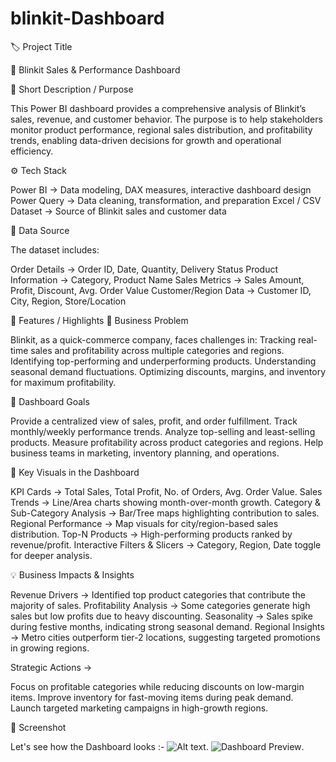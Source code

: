 # blinkit-Dashboard

🏷️ Project Title

🛒 Blinkit Sales & Performance Dashboard

📝 Short Description / Purpose

This Power BI dashboard provides a comprehensive analysis of Blinkit’s sales, revenue, and customer behavior.
The purpose is to help stakeholders monitor product performance, regional sales distribution, and profitability trends, enabling data-driven decisions for growth and operational efficiency.

⚙️ Tech Stack

Power BI → Data modeling, DAX measures, interactive dashboard design
Power Query → Data cleaning, transformation, and preparation
Excel / CSV Dataset → Source of Blinkit sales and customer data

📂 Data Source

The dataset includes:

Order Details → Order ID, Date, Quantity, Delivery Status
Product Information → Category, Product Name
Sales Metrics → Sales Amount, Profit, Discount, Avg. Order Value
Customer/Region Data → Customer ID, City, Region, Store/Location

🌟 Features / Highlights
🔎 Business Problem

Blinkit, as a quick-commerce company, faces challenges in:
Tracking real-time sales and profitability across multiple categories and regions.
Identifying top-performing and underperforming products.
Understanding seasonal demand fluctuations.
Optimizing discounts, margins, and inventory for maximum profitability.

🎯 Dashboard Goals

Provide a centralized view of sales, profit, and order fulfillment.
Track monthly/weekly performance trends.
Analyze top-selling and least-selling products.
Measure profitability across product categories and regions.
Help business teams in marketing, inventory planning, and operations.

📌 Key Visuals in the Dashboard

KPI Cards → Total Sales, Total Profit, No. of Orders, Avg. Order Value.
Sales Trends → Line/Area charts showing month-over-month growth.
Category & Sub-Category Analysis → Bar/Tree maps highlighting contribution to sales.
Regional Performance → Map visuals for city/region-based sales distribution.
Top-N Products → High-performing products ranked by revenue/profit.
Interactive Filters & Slicers → Category, Region, Date toggle for deeper analysis.

💡 Business Impacts & Insights

Revenue Drivers → Identified top product categories that contribute the majority of sales.
Profitability Analysis → Some categories generate high sales but low profits due to heavy discounting.
Seasonality → Sales spike during festive months, indicating strong seasonal demand.
Regional Insights → Metro cities outperform tier-2 locations, suggesting targeted promotions in growing regions.

Strategic Actions →

Focus on profitable categories while reducing discounts on low-margin items.
Improve inventory for fast-moving items during peak demand.
Launch targeted marketing campaigns in high-growth regions.

📸 Screenshot

Let's see how the Dashboard looks :- ![Alt text](https://github.com/username/repo/assets/image.png).
![Dashboard Preview]().
